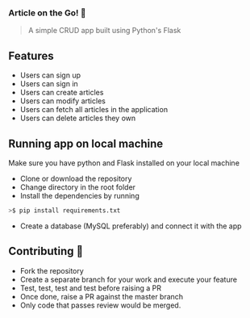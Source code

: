 ### Article on the Go! :running:

> A simple CRUD app built using Python's Flask

## Features
* Users can sign up
* Users can sign in
* Users can create articles
* Users can modify articles
* Users can fetch all articles in the application
* Users can delete articles they own

## Running app on local machine
Make sure you have python and Flask installed on your local machine
* Clone or download the repository
* Change directory in the root folder
* Install the dependencies by running
```bash
>$ pip install requirements.txt
```
* Create a database (MySQL preferably) and connect it with the app


## Contributing :couple:
* Fork the repository
* Create a separate branch for your work and execute your feature
* Test, test, test and test before raising a PR
* Once done, raise a PR against the master branch
* Only code that passes review would be merged.
